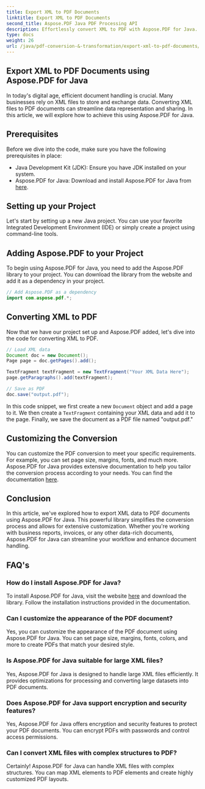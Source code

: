 ```yaml
---
title: Export XML to PDF Documents
linktitle: Export XML to PDF Documents
second_title: Aspose.PDF Java PDF Processing API
description: Effortlessly convert XML to PDF with Aspose.PDF for Java. Streamline data representation and sharing. Learn how in this comprehensive guide.
type: docs
weight: 26
url: /java/pdf-conversion-&-transformation/export-xml-to-pdf-documents/
---
```


## Export XML to PDF Documents using Aspose.PDF for Java

In today's digital age, efficient document handling is crucial. Many businesses rely on XML files to store and exchange data. Converting XML files to PDF documents can streamline data representation and sharing. In this article, we will explore how to achieve this using Aspose.PDF for Java.

## Prerequisites

Before we dive into the code, make sure you have the following prerequisites in place:

- Java Development Kit (JDK): Ensure you have JDK installed on your system.
- Aspose.PDF for Java: Download and install Aspose.PDF for Java from [here](https://releases.aspose.com/pdf/java/).

## Setting up your Project

Let's start by setting up a new Java project. You can use your favorite Integrated Development Environment (IDE) or simply create a project using command-line tools. 

## Adding Aspose.PDF to your Project

To begin using Aspose.PDF for Java, you need to add the Aspose.PDF library to your project. You can download the library from the website and add it as a dependency in your project.

```java
// Add Aspose.PDF as a dependency
import com.aspose.pdf.*;
```

## Converting XML to PDF

Now that we have our project set up and Aspose.PDF added, let's dive into the code for converting XML to PDF.

```java
// Load XML data
Document doc = new Document();
Page page = doc.getPages().add();

TextFragment textFragment = new TextFragment("Your XML Data Here");
page.getParagraphs().add(textFragment);

// Save as PDF
doc.save("output.pdf");
```

In this code snippet, we first create a new `Document` object and add a page to it. We then create a `TextFragment` containing your XML data and add it to the page. Finally, we save the document as a PDF file named "output.pdf."

## Customizing the Conversion

You can customize the PDF conversion to meet your specific requirements. For example, you can set page size, margins, fonts, and much more. Aspose.PDF for Java provides extensive documentation to help you tailor the conversion process according to your needs. You can find the documentation [here](https://reference.aspose.com/pdf/java/).

## Conclusion

In this article, we've explored how to export XML data to PDF documents using Aspose.PDF for Java. This powerful library simplifies the conversion process and allows for extensive customization. Whether you're working with business reports, invoices, or any other data-rich documents, Aspose.PDF for Java can streamline your workflow and enhance document handling.

## FAQ's

### How do I install Aspose.PDF for Java?

To install Aspose.PDF for Java, visit the website [here](https://releases.aspose.com/pdf/java/) and download the library. Follow the installation instructions provided in the documentation.

### Can I customize the appearance of the PDF document?

Yes, you can customize the appearance of the PDF document using Aspose.PDF for Java. You can set page size, margins, fonts, colors, and more to create PDFs that match your desired style.

### Is Aspose.PDF for Java suitable for large XML files?

Yes, Aspose.PDF for Java is designed to handle large XML files efficiently. It provides optimizations for processing and converting large datasets into PDF documents.

### Does Aspose.PDF for Java support encryption and security features?

Yes, Aspose.PDF for Java offers encryption and security features to protect your PDF documents. You can encrypt PDFs with passwords and control access permissions.

### Can I convert XML files with complex structures to PDF?

Certainly! Aspose.PDF for Java can handle XML files with complex structures. You can map XML elements to PDF elements and create highly customized PDF layouts.
